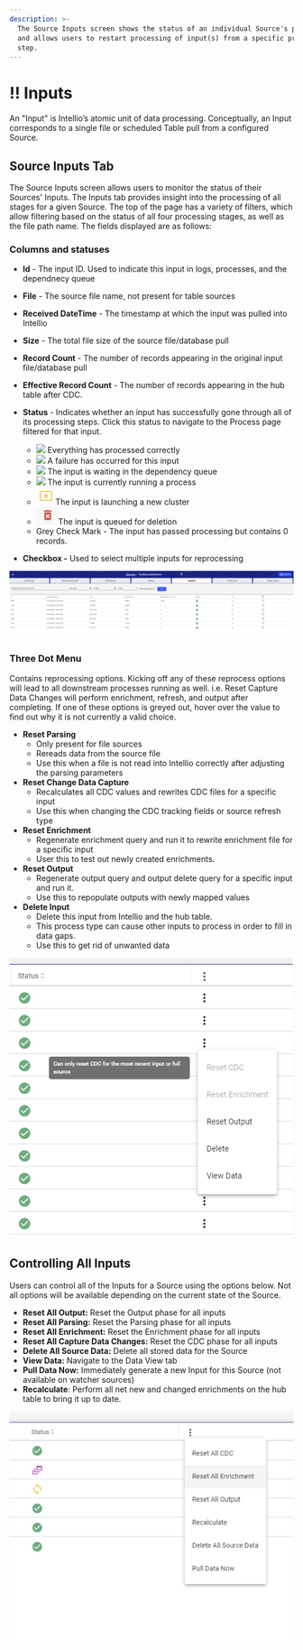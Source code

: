 ```yaml
---
description: >-
  The Source Inputs screen shows the status of an individual Source's processing
  and allows users to restart processing of input(s) from a specific processing
  step.
---
```


# !! Inputs

An "Input" is Intellio’s atomic unit of data processing. Conceptually, an Input corresponds to a single file or scheduled Table pull from a configured Source. 

## Source Inputs Tab <a id="validations-screen"></a>

The Source Inputs screen allows users to monitor the status of their Sources' Inputs. The Inputs tab provides insight into the processing of all stages for a given Source. The top of the page has a variety of filters, which allow filtering based on the status of all four processing stages, as well as the file path name. The fields displayed are as follows:

### Columns and statuses

* **Id** - The input ID. Used to indicate this input in logs, processes, and the dependnecy queue
* **File** - The source file name, not present for table sources
* **Received DateTime** - The timestamp at which the input was pulled into Intellio
* **Size** - The total file size of the source file/database pull
* **Record Count** - The number of records appearing in the original input file/database pull
* **Effective Record Count** - The number of records appearing in the hub table after CDC.
* **Status** - Indicates whether an input has successfully gone through all of its processing steps. Click this status to navigate to the Process page filtered for that input.

  * ![](../../.gitbook/assets/completed.png)  Everything has processed correctly
  * ![](../../.gitbook/assets/failed.png)  A failure has occurred for this input
  * ![](../../.gitbook/assets/pending%20%281%29.png)  The input is waiting in the dependency queue
  * ![](../../.gitbook/assets/inprogress.png)  The input is currently running a process
  * ![](../../.gitbook/assets/image%20%28291%29.png)The input is launching a new cluster
  * ![](../../.gitbook/assets/delete.png)The input is queued for deletion
  * Grey Check Mark - The input has passed processing but contains 0 records.

* **Checkbox -** Used to select multiple inputs for reprocessing

![The Inputs Page](../../.gitbook/assets/image%20%28293%29.png)

### Three Dot Menu 

Contains reprocessing options. Kicking off any of these reprocess options will lead to all downstream processes running as well. i.e. Reset Capture Data Changes will perform enrichment, refresh, and output after completing. If one of these options is greyed out, hover over the value to find out why it is not currently a valid choice.

* **Reset Parsing**
  * Only present for file sources
  * Rereads data from the source file
  * Use this when a file is not read into Intellio correctly after adjusting the parsing parameters
* **Reset Change Data Capture**
  * Recalculates all CDC values and rewrites CDC files for a specific input
  * Use this when changing the CDC tracking fields or source refresh type
* **Reset Enrichment**
  * Regenerate enrichment query and run it to rewrite enrichment file for a specific input
  * User this to test out newly created enrichments.
* **Reset Output**
  * Regenerate output query and output delete query for a specific input and run it.
  * Use this to repopulate outputs with newly mapped values
* **Delete Input**
  * Delete this input from Intellio and the hub table.
  * This process type can cause other inputs to process in order to fill in data gaps.
  * Use this to get rid of unwanted data

![Example Menu with Invalid Options](../../.gitbook/assets/image%20%28289%29.png)

## Controlling All Inputs

Users can control all of the Inputs for a Source using the options below. Not all options will be available depending on the current state of the Source.

* **Reset All Output:** Reset the Output phase for all inputs
* **Reset All Parsing:** Reset the Parsing phase for all inputs
* **Reset All Enrichment:** Reset the Enrichment phase for all inputs
* **Reset All Capture Data Changes:** Reset the CDC phase for all inputs
* **Delete All Source Data:** Delete all stored data for the Source
* **View Data:** Navigate to the Data View tab
* **Pull Data Now:** Immediately generate a new Input for this Source \(not available on watcher sources\)
* **Recalculate**: Perform all net new and changed enrichments on the hub table to bring it up to date.

![Options for all inputs](../../.gitbook/assets/image%20%28292%29.png)



